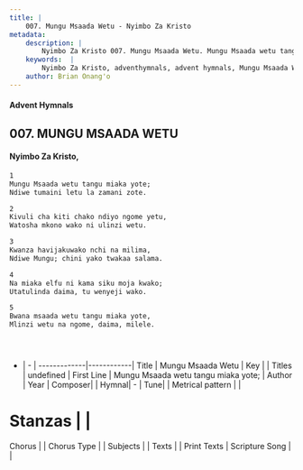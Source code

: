 ```yaml
---
title: |
    007. Mungu Msaada Wetu - Nyimbo Za Kristo
metadata:
    description: |
        Nyimbo Za Kristo 007. Mungu Msaada Wetu. Mungu Msaada wetu tangu miaka yote; Ndiwe tumaini letu la zamani zote.  
    keywords:  |
        Nyimbo Za Kristo, adventhymnals, advent hymnals, Mungu Msaada Wetu, Mungu Msaada wetu tangu miaka yote;. 
    author: Brian Onang'o
---
```


#### Advent Hymnals
## 007. MUNGU MSAADA WETU
####  Nyimbo Za Kristo,

```txt
1
Mungu Msaada wetu tangu miaka yote;
Ndiwe tumaini letu la zamani zote.

2
Kivuli cha kiti chako ndiyo ngome yetu,
Watosha mkono wako ni ulinzi wetu.

3
Kwanza havijakuwako nchi na milima,
Ndiwe Mungu; chini yako twakaa salama.

4
Na miaka elfu ni kama siku moja kwako;
Utatulinda daima, tu wenyeji wako.

5
Bwana msaada wetu tangu miaka yote,
Mlinzi wetu na ngome, daima, milele.





```

- |   -  |
-------------|------------|
Title | Mungu Msaada Wetu |
Key |  |
Titles | undefined |
First Line | Mungu Msaada wetu tangu miaka yote; |
Author | 
Year | 
Composer| |
Hymnal|  - |
Tune|  |
Metrical pattern | |
# Stanzas |  |
Chorus |  |
Chorus Type |  |
Subjects | |
Texts |  |
Print Texts | 
Scripture Song |  |
    
